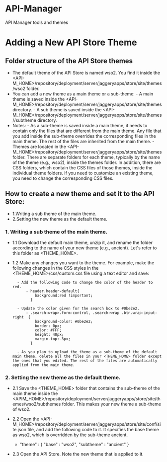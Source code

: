# API-Manager
API Manager tools and themes

# Adding a New API Store Theme

## Folder structure of the API Store themes

- The default theme of the API Store is named wso2. You find it inside the <API-M_HOME>/repository/deployment/server/jaggeryapps/store/site/themes/wso2 folder.
- You can add a new theme as a main theme or a sub-theme:
		- A main theme is saved inside the <API-M_HOME>/repository/deployment/server/jaggeryapps/store/site/themes directory.
		- A sub theme is saved inside the <API-M_HOME>/repository/deployment/server/jaggeryapps/store/site/themes/<main-theme-directory>/subtheme directory.
- Notes:
		- As a sub-theme is saved inside a main theme, it needs to contain only the files that are different from the main theme. Any file that you add inside the sub-theme overrides the corresponding files in the main theme. The rest of the files are inherited from the main theme. 
		- Themes are located in the <API-M_HOME>/repository/deployment/server/jaggeryapps/store/site/themes folder. There are separate folders for each theme, typically by the name of the theme (e.g., wso2), inside the themes folder. In addition, there are CSS folders, which contain the CSS files of those themes, inside the individual theme folders. If you need to customize an existing theme, you need to change the corresponding CSS files.

## How to create a new theme and set it to the API Store: 

- 1.Writing a sub theme of the main theme.
- 2.Setting the new theme as the default theme.

### 1. Writing a sub theme of the main theme.

- 1.1 Download the default main theme, unzip it, and rename the folder according to the name of your new theme (e.g., ancient). Let's refer to this folder as <THEME_HOME>.

- 1.2 Make any changes you want to the theme. For example, make the following changes in the CSS styles in the <THEME_HOME>/css/custom.css file using a text editor and save:

		- Add the following code to change the color of the header to red.
			- header.header-default{
				background:red !important;
			  }
		
		- Update the color given for the search box to #0be2e2.
			- .search-wrap>.form-control, .search-wrap .btn.wrap-input-right  {
				background-color: #0be2e2;
				border: 0px;
				color: #FFF;
				height: 40px;
				margin-top:-3px;
			  }
		 
		- As you plan to upload the theme as a sub-theme of the default main theme, delete all the files in your <THEME_HOME> folder except the ones that you edited. The rest of the files are automatically applied from the main theme.

### 2. Setting the new theme as the default theme.

- 2.1 Save the <THEME_HOME> folder that contains the sub-theme of the main theme inside the <APIM_HOME>/repository/deployment/server/jaggeryapps/store/site/themes/wso2/subthemes folder. This makes your new theme a sub-theme of wso2. 

- 2.2 Open the <API-M_HOME>/repository/deployment/server/jaggeryapps/store/site/conf/site.json file, and add the following code to it. It specifies the base theme as wso2, which is overridden by the sub-theme ancient.
	- 	"theme" : {
			"base" : "wso2",
			"subtheme" : "ancient"
		}

- 2.3 Open the API Store. Note the new theme that is applied to it.

